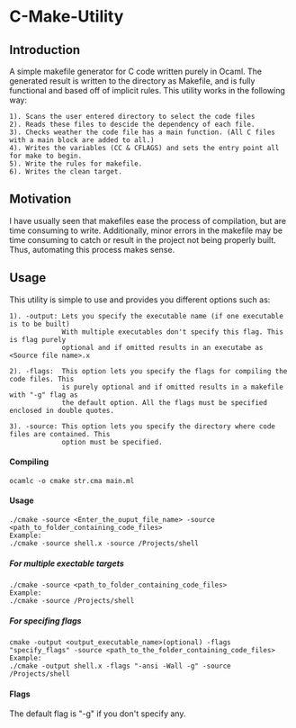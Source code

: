 # C-Make-Utility

Introduction
------------
A simple makefile generator for C code written purely in Ocaml. The generated result is written to the directory as Makefile, and is fully functional and based off of implicit rules. This utility works in the following way:
```
1). Scans the user entered directory to select the code files
2). Reads these files to descide the dependency of each file.
3). Checks weather the code file has a main function. (All C files with a main block are added to all.)
4). Writes the variables (CC & CFLAGS) and sets the entry point all for make to begin.
5). Write the rules for makefile.
6). Writes the clean target.
```

Motivation
----------
I have usually seen that makefiles ease the process of compilation, but are time consuming to write. Additionally, minor errors in the makefile may be time consuming to catch or result in the project not being properly built. Thus, automating this process makes sense.


Usage
-----
This utility is simple to use and provides you different options such as:
```
1). -output: Lets you specify the executable name (if one executable is to be built)
             With multiple executables don't specify this flag. This is flag purely
             optional and if omitted results in an executabe as <Source file name>.x
             
2). -flags:  This option lets you specify the flags for compiling the code files. This
             is purely optional and if omitted results in a makefile with "-g" flag as
             the default option. All the flags must be specified enclosed in double quotes.

3). -source: This option lets you specify the directory where code files are contained. This
             option must be specified.
```

#### Compiling 
```
ocamlc -o cmake str.cma main.ml
```

#### Usage
```
./cmake -source <Enter_the_ouput_file_name> -source <path_to_folder_containing_code_files>
Example:
./cmake -source shell.x -source /Projects/shell
```
##### For multiple exectable targets
``` 
./cmake -source <path_to_folder_containing_code_files>
Example:
./cmake -source /Projects/shell
```

##### For specifing flags
``` 
cmake -output <output_executable_name>(optional) -flags "specify_flags" -source <path_to_the_folder_containing_code_files>
Example:
./cmake -output shell.x -flags "-ansi -Wall -g" -source /Projects/shell
```

#### Flags
The default flag is "-g" if you don't specify any.
